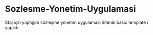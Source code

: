 # Sozlesme-Yonetim-Uygulamasi
Staj için yaptığım sözleşme yönetim uygulaması
Sitenin basic template i yapıldı.

